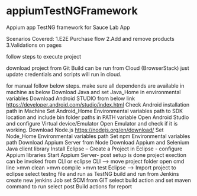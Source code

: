# appiumTestNGFramework
Appium app TestNG framework for Sauce Lab App

Scenarios Covered:
1.E2E Purchase flow
2.Add and remove products
3.Validations on pages


follow steps to execute project

download project from Git
Build can be run from Cloud (BrowserStack) just update credentials and scripts will run in cloud.

for manual follow below steps.
make sure all dependends are available in machine as below Download Java and set Java_Home in environmental variables Download Android STUDIO from below link https://developer.android.com/studio/index.html Check Android installation path in Machine Set Android_Home Environmental variables path to SDK location and include bin folder paths in PATH variable Open Android Studio and configure Virtual device/Emulator Open Emulator and check if it is working. Download Node.js
https://nodejs.org/en/download/ Set Node_Home Environmental variables path Set npm Environmental variables path Download Appium Server from Node Download Appium and Selenium Java client library Install Eclipse – Create a Project in Eclipse - configure Appium libraries Start Appium Server-
post setup is done project exection can be invoked from CLI or eclipse CLI --> move project folder open cmd line >mvn clean >mvn compile >mvn test Eclipse --> Import project to eclipse select testng file and run as TestNG
build and run from Jenkins
create new jenkins Job set SCM from GIT select build action and set maven command to run select post Build actions for report
